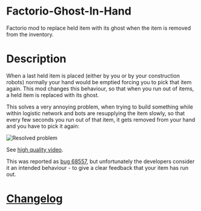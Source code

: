 # Factorio-Ghost-In-Hand

Factorio mod to replace held item with its ghost when the item is removed from the inventory.


# Description

When a last held item is placed (either by you or by your construction robots) normally your hand would be emptied forcing you to pick that item again. This mod changes this behaviour, so that when you run out of items, a held item is replaced with its ghost.

This solves a very annoying problem, when trying to build something while within logistic network and bots are resupplying the item slowly, so that every few seconds you run out of that item, it gets removed from your hand and you have to pick it again:

![Resolved problem](https://raw.githubusercontent.com/Jarcionek/Factorio-Ghost-In-Hand/master/problem-resolved-by-the-mod.gif)

See [high quality video](https://www.youtube.com/watch?v=vNYF_V51h_g&t=10).

This was reported as [bug 68557](https://forums.factorio.com/viewtopic.php?f=23&t=68557), but unfortunately the developers consider it an intended behaviour - to give a clear feedback that your item has run out.


# [Changelog](https://raw.githubusercontent.com/Jarcionek/Factorio-Ghost-In-Hand/master/changelog.txt)
